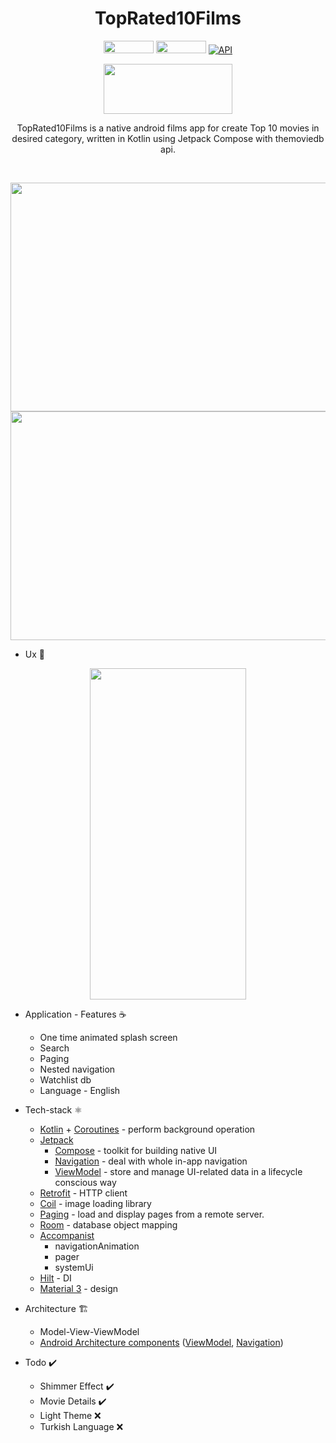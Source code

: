 <h1 align="center">TopRated10Films</h1>

<p align="center">
  <img src="https://img.shields.io/badge/Android-3DDC84?style=for-the-badge&logo=android&logoColor=white" width="80" height="20"> 
  <img src="https://img.shields.io/badge/Kotlin-0095D5?&style=for-the-badge&logo=kotlin&logoColor=white" width="80" height="20">
  <a href="https://android-arsenal.com/api?level=23"><img alt="API" src="https://img.shields.io/badge/API-23%2B-brightgreen.svg?style=flat"/></a>
  </a> 
</p>

<p align="center">
    <a href='https://play.google.com/store/apps/details?id=com.commandiron.toprated10films'>
      <img src="https://play.google.com/intl/en_us/badges/static/images/badges/en_badge_web_generic.png" width="206.72" height="80">
    </a>
  </p>

<p align="center">  
TopRated10Films is a native android films app for create Top 10 movies in desired category, written in Kotlin using Jetpack Compose with themoviedb api.
</p>
</br>

<p align="center">
<img src="https://user-images.githubusercontent.com/50905347/194304178-16ac8e1c-16ae-40ff-b767-c0a725303c0a.png#gh-dark-mode-only" width="750" height="366">
<img src="https://user-images.githubusercontent.com/50905347/194304140-0cb14446-521b-4016-b939-55b8aa67bac1.png#gh-light-mode-only" width="750" height="366">
</p>

* Ux 🧪

<p align="center">
<img src="art/topRatedTenFilms-overview.gif" width="250" height="530">
</p>

* Application - Features ☕
   * One time animated splash screen
   * Search
   * Paging
   * Nested navigation
   * Watchlist db
   * Language - English
* Tech-stack ⚛️
    * [Kotlin](https://kotlinlang.org/) + [Coroutines](https://kotlinlang.org/docs/reference/coroutines-overview.html) - perform background operation
    * [Jetpack](https://developer.android.com/jetpack)
        * [Compose](https://developer.android.com/jetpack/compose) - toolkit for building native UI
        * [Navigation](https://developer.android.com/topic/libraries/architecture/navigation/) - deal with whole in-app navigation      
        * [ViewModel](https://developer.android.com/topic/libraries/architecture/viewmodel) - store and manage UI-related data in a lifecycle conscious way
    * [Retrofit](https://square.github.io/retrofit/) - HTTP client
    * [Coil](https://coil-kt.github.io/coil/compose/) - image loading library
    * [Paging](https://developer.android.com/jetpack/androidx/releases/paging) -  load and display pages from a remote server.
    * [Room](https://developer.android.com/jetpack/androidx/releases/room) - database object mapping
    * [Accompanist](https://github.com/google/accompanist)
        * navigationAnimation
        * pager
        * systemUi
    * [Hilt](https://dagger.dev/hilt/) - DI
    * [Material 3](https://m3.material.io) - design
* Architecture 🏗️
    * Model-View-ViewModel
    * [Android Architecture components](https://developer.android.com/topic/libraries/architecture) ([ViewModel](https://developer.android.com/topic/libraries/architecture/viewmodel), [Navigation](https://developer.android.com/jetpack/androidx/releases/navigation))
 
 * Todo ✔️
   * Shimmer Effect ✔️
   * Movie Details ✔️
   * Light Theme ❌
   * Turkish Language ❌

